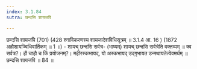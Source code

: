 ```yaml
---
index: 3.1.84
sutra: छन्दसि शायजपि

---
```

छन्दसि शायजपि (701) (428 श्नाविकरणस्य शायजादेशविधिसूत्रम् ॥ 3.1.4 आ. 16 ) (1872 अहौशायज्विधिवार्तिकम् ॥ 1 ॥) - शायच् छन्दसि सर्वत्र- (भाष्यम्) शायच् छन्दसि सर्वत्रेति वक्तव्यम् ॥ क्व सर्वत्र?। हौ चाहौ च किं प्रयोजनम्?। महीरस्कभायद्, यो अस्कभायद् उद्गृभायत उन्मथायतेत्येवमर्थम् ॥ छन्दसि शायजपि ॥ 84 ॥